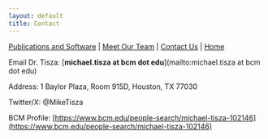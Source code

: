 ```yaml
---
layout: default
title: Contact
---
```


[Publications and Software](publications.md) | [Meet Our Team](members.md) | [Contact Us](contact.md) | [Home](index.md)

Email Dr. Tisza: [**michael.tisza at bcm dot edu**](mailto:michael.tisza at bcm dot edu)

Address: 1 Baylor Plaza, Room 915D, Houston, TX 77030

Twitter/X: @MikeTisza

BCM Profile: [https://www.bcm.edu/people-search/michael-tisza-102146](https://www.bcm.edu/people-search/michael-tisza-102146)